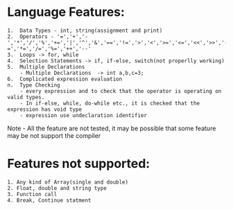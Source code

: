 # Language Features:
    1.  Data Types - int, string(assignment and print)
    2.  Operators - '=','+','-','*','/','%','+=','|','^','&','==','!=','>','<','>=','<=','<<','>>','-=','*=','/=','%=','++','--'
    3.  Loops -> for, while
    4.  Selection Statements -> if, if-else, switch(not properlly working)
    5.  Multiple Declarations 
        - Multiple Declarations  -> int a,b,c=3;
    6.  Complicated expression evaluation 
    n.  Type Checking
        - every expression and to check that the operator is operating on valid types.
        - In if-else, while, do-while etc., it is checked that the expression has void type
        - expression use undeclaration identifier

Note - All the feature are not tested, it may be possible that some feature may be not support the compiler
# Features not supported:
    1. Any kind of Array(single and double)
    2. Float, double and string type
    3. Function call
    4. Break, Continue statment

